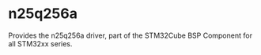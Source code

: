 # n25q256a
Provides the n25q256a driver, part of the STM32Cube BSP Component for all STM32xx series.
